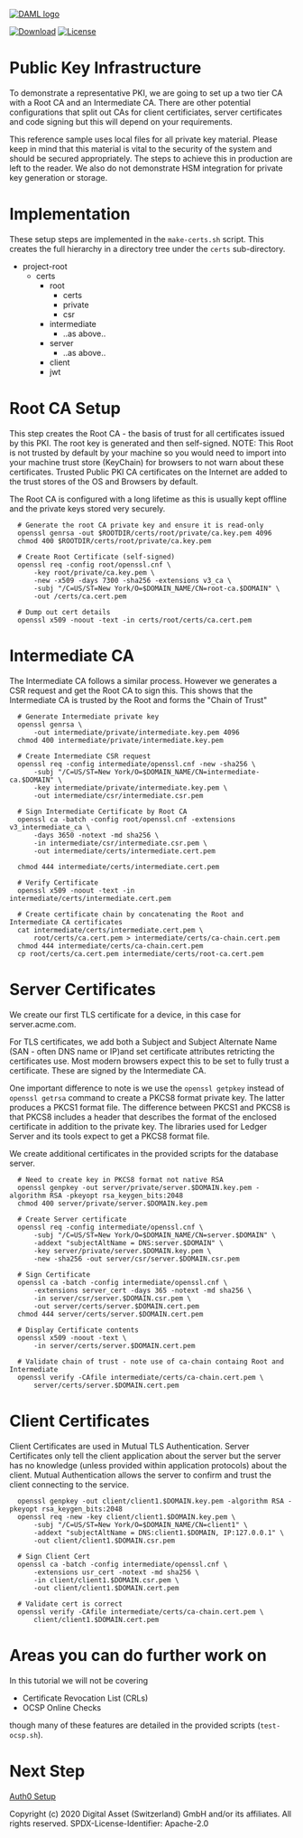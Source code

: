 [![DAML logo](https://daml.com/wp-content/uploads/2020/03/logo.png)](https://www.daml.com)

[![Download](https://img.shields.io/github/release/digital-asset/daml.svg?label=Download)](https://docs.daml.com/getting-started/installation.html)
[![License](https://img.shields.io/badge/License-Apache%202.0-blue.svg)](https://github.com/digital-asset/daml/blob/master/LICENSE)

# Public Key Infrastructure

To demonstrate a representative PKI, we are going to set up a two tier CA with a Root CA and an 
Intermediate CA. There are other potential configurations that split out CAs for client certificiates, 
server certificates and code signing but this will depend on your requirements.

This reference sample uses local files for all private key material. Please keep in mind that this material is vital to the security of the system and 
should be secured appropriately. The steps to achieve this in production are left to the reader. We also do not demonstrate HSM integration for private key generation or storage.

# Implementation

These setup steps are implemented in the ```make-certs.sh``` script. This creates the full hierarchy in a directory tree under the ```certs``` sub-directory.

- project-root
  - certs
    - root
      - certs
      - private
      - csr
    - intermediate
      - ..as above..
    - server
      - ..as above..
    - client
    - jwt

# Root CA Setup

This step creates the Root CA - the basis of trust for all certificates issued by this PKI. 
The root key is generated and then self-signed. NOTE: This Root is not trusted by default by your 
machine so you would need to import into your machine trust store (KeyChain) for 
browsers to not warn about these certificates. Trusted Public PKI CA certificates on the Internet are added to 
the trust stores of the OS and Browsers by default.

The Root CA is configured with a long lifetime as this is usually kept offline and the private keys stored 
very securely. 

```$xslt
  # Generate the root CA private key and ensure it is read-only
  openssl genrsa -out $ROOTDIR/certs/root/private/ca.key.pem 4096
  chmod 400 $ROOTDIR/certs/root/private/ca.key.pem

  # Create Root Certificate (self-signed)
  openssl req -config root/openssl.cnf \
      -key root/private/ca.key.pem \
      -new -x509 -days 7300 -sha256 -extensions v3_ca \
      -subj "/C=US/ST=New York/O=$DOMAIN_NAME/CN=root-ca.$DOMAIN" \
      -out /certs/ca.cert.pem

  # Dump out cert details
  openssl x509 -noout -text -in certs/root/certs/ca.cert.pem
```

# Intermediate CA

The Intermediate CA follows a similar process. However we generates a CSR request and get the Root CA to sign this. This
shows that the Intermediate CA is trusted by the Root and forms the "Chain of Trust"

```$xslt
  # Generate Intermediate private key
  openssl genrsa \
      -out intermediate/private/intermediate.key.pem 4096
  chmod 400 intermediate/private/intermediate.key.pem

  # Create Intermediate CSR request
  openssl req -config intermediate/openssl.cnf -new -sha256 \
      -subj "/C=US/ST=New York/O=$DOMAIN_NAME/CN=intermediate-ca.$DOMAIN" \
      -key intermediate/private/intermediate.key.pem \
      -out intermediate/csr/intermediate.csr.pem

  # Sign Intermediate Certificate by Root CA
  openssl ca -batch -config root/openssl.cnf -extensions v3_intermediate_ca \
      -days 3650 -notext -md sha256 \
      -in intermediate/csr/intermediate.csr.pem \
      -out intermediate/certs/intermediate.cert.pem

  chmod 444 intermediate/certs/intermediate.cert.pem

  # Verify Certificate
  openssl x509 -noout -text -in intermediate/certs/intermediate.cert.pem

  # Create certificate chain by concatenating the Root and Intermediate CA certificates
  cat intermediate/certs/intermediate.cert.pem \
      root/certs/ca.cert.pem > intermediate/certs/ca-chain.cert.pem
  chmod 444 intermediate/certs/ca-chain.cert.pem
  cp root/certs/ca.cert.pem intermediate/certs/root-ca.cert.pem
```
# Server Certificates

We create our first TLS certificate for a device, in this case for server.acme.com.   

For TLS certificates, we add both a Subject and Subject Alternate Name (SAN - often DNS name or IP)and set certificate attributes retricting the certificates use. 
Most modern browsers expect this to be set to fully trust a certificate. These are signed by the Intermediate CA. 

One important difference to note is we use the ```openssl getpkey``` instead of ```openssl getrsa``` command to create a PKCS8 format private key. The latter produces 
a PKCS1 format file. The difference between PKCS1 and PKCS8 is that PKCS8 includes a header that describes the format of the enclosed certificate 
in addition to the private key. The libraries used for Ledger Server and its tools expect to get a PKCS8 format file.

We create additional certificates in the provided scripts for the database server.

```$xslt
  # Need to create key in PKCS8 format not native RSA
  openssl genpkey -out server/private/server.$DOMAIN.key.pem -algorithm RSA -pkeyopt rsa_keygen_bits:2048
  chmod 400 server/private/server.$DOMAIN.key.pem

  # Create Server certificate
  openssl req -config intermediate/openssl.cnf \
      -subj "/C=US/ST=New York/O=$DOMAIN_NAME/CN=server.$DOMAIN" \
      -addext "subjectAltName = DNS:server.$DOMAIN" \
      -key server/private/server.$DOMAIN.key.pem \
      -new -sha256 -out server/csr/server.$DOMAIN.csr.pem

  # Sign Certificate
  openssl ca -batch -config intermediate/openssl.cnf \
      -extensions server_cert -days 365 -notext -md sha256 \
      -in server/csr/server.$DOMAIN.csr.pem \
      -out server/certs/server.$DOMAIN.cert.pem
  chmod 444 server/certs/server.$DOMAIN.cert.pem

  # Display Certificate contents
  openssl x509 -noout -text \
      -in server/certs/server.$DOMAIN.cert.pem

  # Validate chain of trust - note use of ca-chain containg Root and Intermediate
  openssl verify -CAfile intermediate/certs/ca-chain.cert.pem \
      server/certs/server.$DOMAIN.cert.pem
```

# Client Certificates

Client Certificates are used in Mutual TLS Authentication. Server Certificates only tell the 
client application about the server but the server has no knowledge (unless provided within application 
protocols) about the client. Mutual Authentication allows the server to confirm and trust the 
client connecting to the service.

```$xslt
  openssl genpkey -out client/client1.$DOMAIN.key.pem -algorithm RSA -pkeyopt rsa_keygen_bits:2048
  openssl req -new -key client/client1.$DOMAIN.key.pem \
      -subj "/C=US/ST=New York/O=$DOMAIN_NAME/CN=client1" \
      -addext "subjectAltName = DNS:client1.$DOMAIN, IP:127.0.0.1" \
      -out client/client1.$DOMAIN.csr.pem

  # Sign Client Cert
  openssl ca -batch -config intermediate/openssl.cnf \
      -extensions usr_cert -notext -md sha256 \
      -in client/client1.$DOMAIN.csr.pem \
      -out client/client1.$DOMAIN.cert.pem

  # Validate cert is correct
  openssl verify -CAfile intermediate/certs/ca-chain.cert.pem \
      client/client1.$DOMAIN.cert.pem
```

# Areas you can do further work on

In this tutorial we will not be covering
- Certificate Revocation List (CRLs)
- OCSP Online Checks

though many of these features are detailed in the provided scripts (```test-ocsp.sh```).

# Next Step

[Auth0 Setup](./Auth0Setup.md)

Copyright (c) 2020 Digital Asset (Switzerland) GmbH and/or its affiliates. All rights reserved.
SPDX-License-Identifier: Apache-2.0
